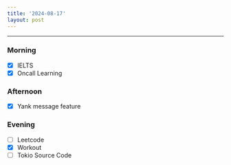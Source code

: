 ```yaml
---
title: '2024-08-17'
layout: post
---
```


---

### Morning

- [x] IELTS
- [x] Oncall Learning

### Afternoon

- [x] Yank message feature

### Evening

- [ ] Leetcode
- [x] Workout
- [ ] Tokio Source Code
